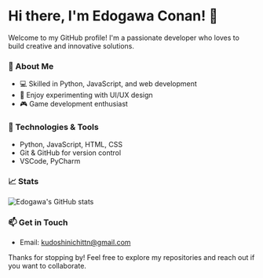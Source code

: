 # Hi there, I'm Edogawa Conan! 👋  

Welcome to my GitHub profile! I'm a passionate developer who loves to build creative and innovative solutions.  

### 🚀 About Me  
- 💻 Skilled in Python, JavaScript, and web development  
- 🎨 Enjoy experimenting with UI/UX design  
- 🎮 Game development enthusiast  

### 🔧 Technologies & Tools  
- Python, JavaScript, HTML, CSS  
- Git & GitHub for version control  
- VSCode, PyCharm  

### 📈 Stats  
![Edogawa's GitHub stats](https://github-readme-stats.vercel.app/api?username=edogaw&show_icons=true&theme=radical)


### 📫 Get in Touch  
- Email: [kudoshinichittn@gmail.com](mailto:kudoshinichittn@gmail.com)  

Thanks for stopping by! Feel free to explore my repositories and reach out if you want to collaborate.  
